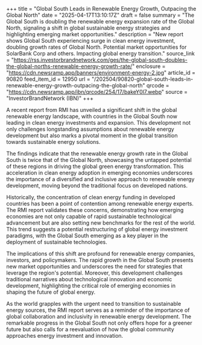+++
title = "Global South Leads in Renewable Energy Growth, Outpacing the Global North"
date = "2025-04-17T13:10:17Z"
draft = false
summary = "The Global South is doubling the renewable energy expansion rate of the Global North, signaling a shift in global sustainable energy strategies and highlighting emerging market opportunities."
description = "New report shows Global South experiencing surge in clean energy investment, doubling growth rates of Global North. Potential market opportunities for SolarBank Corp and others. Impacting global energy transition."
source_link = "https://rss.investorbrandnetwork.com/ges/the-global-south-doubles-the-global-norths-renewable-energy-growth-rate/"
enclosure = "https://cdn.newsramp.app/banners/environment-energy-2.jpg"
article_id = 90820
feed_item_id = 12950
url = "/202504/90820-global-south-leads-in-renewable-energy-growth-outpacing-the-global-north"
qrcode = "https://cdn.newsramp.app/ibn/qrcode/254/17/bakeY0l7.webp"
source = "InvestorBrandNetwork (IBN)"
+++

<p>A recent report from RMI has unveiled a significant shift in the global renewable energy landscape, with countries in the Global South now leading in clean energy investments and expansion. This development not only challenges longstanding assumptions about renewable energy development but also marks a pivotal moment in the global transition towards sustainable energy solutions.</p><p>The findings indicate that the renewable energy growth rate in the Global South is twice that of the Global North, showcasing the untapped potential of these regions in driving the global green energy transformation. This acceleration in clean energy adoption in emerging economies underscores the importance of a diversified and inclusive approach to renewable energy development, moving beyond the traditional focus on developed nations.</p><p>Historically, the concentration of clean energy funding in developed countries has been a point of contention among renewable energy experts. The RMI report validates these concerns, demonstrating how emerging economies are not only capable of rapid sustainable technological advancement but are also setting new benchmarks for the rest of the world. This trend suggests a potential restructuring of global energy investment paradigms, with the Global South emerging as a key player in the deployment of sustainable technologies.</p><p>The implications of this shift are profound for renewable energy companies, investors, and policymakers. The rapid growth in the Global South presents new market opportunities and underscores the need for strategies that leverage the region's potential. Moreover, this development challenges traditional narratives about technological innovation and economic development, highlighting the critical role of emerging economies in shaping the future of global energy.</p><p>As the world grapples with the urgent need to transition to sustainable energy sources, the RMI report serves as a reminder of the importance of global collaboration and inclusivity in renewable energy development. The remarkable progress in the Global South not only offers hope for a greener future but also calls for a reevaluation of how the global community approaches energy investment and innovation.</p>